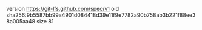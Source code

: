 version https://git-lfs.github.com/spec/v1
oid sha256:9b5587bb99a4901d084418d39e11f9e7782a90b758ab3b221f88ee38a005aa48
size 81
